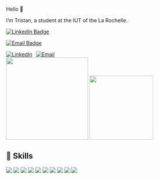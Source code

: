 Hello 👋

I’m Tristan, a student at the IUT of the La Rochelle.

<div

[![LinkedIn Badge](https://img.shields.io/badge/LinkedIn-0077B5?style=for-the-badge&logo=linkedin&logoColor=white)](https://www.linkedin.com/in/tristan-lavocat/)

[![Email Badge](https://img.shields.io/badge/Contact-0077B5?style=for-the-badge&logo=linkedin&logoColor=white)](mailto:tristan.lavocat.pro@gmail.com)

<div style="display: flex; gap: 10px;">
  <a href="https://www.linkedin.com/in/tristan-lavocat/">
    <img src="https://img.shields.io/badge/LinkedIn-0077B5?style=for-the-badge&logo=linkedin&logoColor=white" alt="LinkedIn">
  </a>
  
  <a href="mailto:tristan.lavocat.pro@gmail.com">
    <img src="https://img.shields.io/badge/Contact-0077B5?style=for-the-badge&logo=linkedin&logoColor=white" alt="Email">
  </a>
</div>

<a>
  <img height="225" src="https://github-readme-stats.vercel.app/api?username=Tritounet1&show_icons=true&theme=dark&include_all_commits=true&count_private=true"/>
  <img height="175" src="https://github-readme-stats.vercel.app/api/top-langs/?username=Tritounet1&theme=dark"/>
</a>


## 💼 Skills
<!--
TODO
-->
![](https://img.shields.io/badge/HTML5-E34F26?style=for-the-badge&logo=html5&logoColor=white)
![](https://img.shields.io/badge/CSS3-1572B6?style=for-the-badge&logo=css3&logoColor=white)
![](https://img.shields.io/badge/JavaScript-323330?style=for-the-badge&logo=javascript&logoColor=F7DF1E)
![](https://img.shields.io/badge/Node.js-43853D?style=for-the-badge&logo=node.js&logoColor=white)
![](https://img.shields.io/badge/React-20232A?style=for-the-badge&logo=react&logoColor=61DAFB)
![](https://img.shields.io/badge/TypeScript-007ACC?style=for-the-badge&logo=typescript&logoColor=white)
![](https://img.shields.io/badge/Markdown-000000?style=for-the-badge&logo=markdown&logoColor=white)
![](https://img.shields.io/badge/Express.js-404D59?style=for-the-badge)
![](https://img.shields.io/badge/React_Router-CA4245?style=for-the-badge&logo=react-router&logoColor=white)
![](https://img.shields.io/badge/PostgreSQL-316192?style=for-the-badge&logo=postgresql&logoColor=white)


